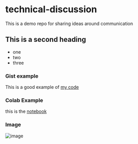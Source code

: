 # technical-discussion
This is a demo repo for sharing ideas around communication


## This is a second heading

* one
* two
* three

### Gist example
This is a good example of [my code](https://gist.github.com/Carjes23/dff1c62bdb744517807007073e4ae3d9)

### Colab Example
this is the [notebook](https://github.com/Carjes23/technical-discussion/blob/main/Colab_example.ipynb)

### Image 

![image](https://user-images.githubusercontent.com/86796298/184241538-6d036928-1c1d-44b9-ab4b-7df4d5c05062.png)
